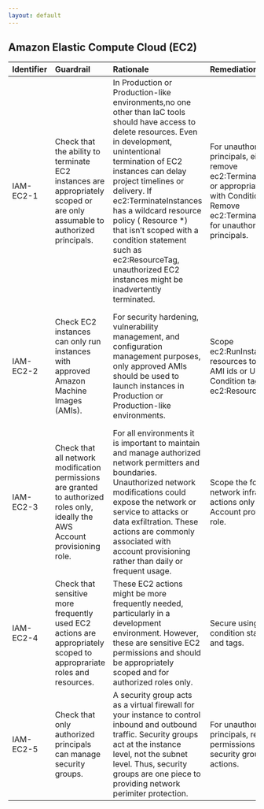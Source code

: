 ```yaml
---
layout: default
---
```


## Amazon Elastic Compute Cloud (EC2)

| Identifier   | Guardrail                                                                                                                        | Rationale                                                                                                                                                                                                                                                                                                                                                                                                                             | Remediation                                                                                                                                                             | References                                                                                                                                                                                                                                                                                                                                                                                                                                                                                                                                                                                               | Policy   | IAM Actions                                                                                                                                                                                                                                                                                                                                                                                                                                                                                                                                                                                                                                                                                                                                                                                                                                                                                                                                                                                                                                                                                                                                                                                                                                                                                                                                                                                                                                                                                                                                                             |
|:-------------|:---------------------------------------------------------------------------------------------------------------------------------|:--------------------------------------------------------------------------------------------------------------------------------------------------------------------------------------------------------------------------------------------------------------------------------------------------------------------------------------------------------------------------------------------------------------------------------------|:------------------------------------------------------------------------------------------------------------------------------------------------------------------------|:---------------------------------------------------------------------------------------------------------------------------------------------------------------------------------------------------------------------------------------------------------------------------------------------------------------------------------------------------------------------------------------------------------------------------------------------------------------------------------------------------------------------------------------------------------------------------------------------------------|:---------|:------------------------------------------------------------------------------------------------------------------------------------------------------------------------------------------------------------------------------------------------------------------------------------------------------------------------------------------------------------------------------------------------------------------------------------------------------------------------------------------------------------------------------------------------------------------------------------------------------------------------------------------------------------------------------------------------------------------------------------------------------------------------------------------------------------------------------------------------------------------------------------------------------------------------------------------------------------------------------------------------------------------------------------------------------------------------------------------------------------------------------------------------------------------------------------------------------------------------------------------------------------------------------------------------------------------------------------------------------------------------------------------------------------------------------------------------------------------------------------------------------------------------------------------------------------------------|
| IAM-EC2-1    | Check that the ability to terminate EC2 instances are appropriately scoped or are only assumable to authorized principals.       | In Production or Production-like environments,no one other than IaC tools should have access to delete resources. Even in development, unintentional termination of EC2 instances can delay project timelines or delivery. If ec2:TerminateInstances has a wildcard resource policy ( Resource *) that isn’t scoped with a condition statement such as ec2:ResourceTag, unauthorized EC2 instances might be inadvertently terminated. | For unauthorized principals, either remove ec2:TerminateInstances or appropriately scope with Condition keys. Remove ec2:TerminateIntances for unauthorized principals. | []()<br><br>                                                                                                                                                                                                                                                                                                                                                                                                                                                                                                                                                                                             | IAM      | ec2:TerminateInstances                                                                                                                                                                                                                                                                                                                                                                                                                                                                                                                                                                                                                                                                                                                                                                                                                                                                                                                                                                                                                                                                                                                                                                                                                                                                                                                                                                                                                                                                                                                                                  |
| IAM-EC2-2    | Check EC2 instances can only run instances with approved Amazon Machine Images (AMIs).                                           | For security hardening, vulnerability management, and configuration management purposes, only approved AMIs should be used to launch instances in Production or Production-like environments.                                                                                                                                                                                                                                         | Scope ec2:RunInstances resources to approved AMI ids or Use Condition tag with ec2:ResourceTag                                                                          | [https://aws.amazon.com/premiumsupport/knowledge-center/restrict-launch-tagged-ami/](https://aws.amazon.com/premiumsupport/knowledge-center/restrict-launch-tagged-ami/)<br><br>[https://aws.amazon.com/blogs/aws/amazon-ec2-resource-level-permissions-for-runinstances/](https://aws.amazon.com/blogs/aws/amazon-ec2-resource-level-permissions-for-runinstances/)<br><br>[https://docs.aws.amazon.com/IAM/latest/UserGuide/list_amazonec2.html#amazonec2-ec2_ResourceTag___TagKey_](https://docs.aws.amazon.com/IAM/latest/UserGuide/list_amazonec2.html#amazonec2-ec2_ResourceTag___TagKey_)<br><br> | IAM      | ec2:RunInstances                                                                                                                                                                                                                                                                                                                                                                                                                                                                                                                                                                                                                                                                                                                                                                                                                                                                                                                                                                                                                                                                                                                                                                                                                                                                                                                                                                                                                                                                                                                                                        |
| IAM-EC2-3    | Check that all network modification permissions are granted to authorized roles only, ideally the AWS Account provisioning role. | For all environments it is important to maintain and manage authorized network permitters and boundaries. Unauthorized network modifications could expose the network or service to attacks or data exfiltration. These actions are commonly associated with account provisioning rather than daily or frequent usage.                                                                                                                | Scope the following network infrastructure actions only to the AWS Account provisioning role.                                                                           | [https://docs.aws.amazon.com/AWSEC2/latest/APIReference/API_Operations.html](https://docs.aws.amazon.com/AWSEC2/latest/APIReference/API_Operations.html)<br><br>                                                                                                                                                                                                                                                                                                                                                                                                                                         | IAM      | ['ec2:AssociateDhcpOptions', 'ec2:AssociateRouteTable', 'ec2:AssociateSubnetCidrBlock', 'ec2:AssociateVpcCidrBlock', 'ec2:AttachInternetGateway', 'ec2:AttachVpnGateway', 'ec2:CreateCustomerGateway', 'ec2:CreateDhcpOptions', 'ec2:CreateInstanceExportTask', 'ec2:CreateInternetGateway', 'ec2:CreateRoute', 'ec2:CreateRouteTable', 'ec2:CreateSubnet', 'ec2:CreateVpc', 'ec2:CreateVpcEndpoint', 'ec2:CreateVpcEndpointServiceConfiguration', 'ec2:CreateVpcPeeringConnection', 'ec2:CreateVpnConnection', 'ec2:CreateVpnConnectionRoute', 'ec2:CreateVpnGateway', 'ec2:DeleteCustomerGateway', 'ec2:DeleteDhcpOptions', 'ec2:DeleteEgressOnlyInternetGateway', 'ec2:DeleteInternetGateway', 'ec2:DeleteNatGateway', 'ec2:DeleteNetworkAcl', 'ec2:DeleteNetworkAclEntry', 'ec2:DeleteRoute', 'ec2:DeleteRouteTable', 'ec2:DeleteSubnet', 'ec2:DeleteVpc', 'ec2:DeleteVpcEndpointServiceConfigurations', 'ec2:DeleteVpcEndpoints', 'ec2:DeleteVpcPeeringConnection', 'ec2:DeleteVpnConnection', 'ec2:DeleteVpnConnectionRoute', 'ec2:DeleteVpnGateway', 'ec2:DetachInternetGateway', 'ec2:DetachVpnGateway', 'ec2:DisableVgwRoutePropagation', 'ec2:DisassociateRouteTable', 'ec2:DisassociateSubnetCidrBlock', 'ec2:DisassociateVpcCidrBlock', 'ec2:EnableVgwRoutePropagation', 'ec2:ModifySubnetAttribute', 'ec2:ModifyVpcAttribute', 'ec2:ModifyVpcEndpoint', 'ec2:ModifyVpcEndpointServiceConfiguration', 'ec2:ModifyVpcEndpointServicePermissions', 'ec2:ModifyVpcPeeringConnectionOptionsconnection', 'ec2:ReplaceRoute', 'ec2:ReplaceRouteTableAssociation'] |
| IAM-EC2-4    | Check that sensitive more frequently used EC2 actions are appropriately scoped to approprariate roles and resources.             | These EC2 actions might be more frequently needed, particularly in a development environment. However, these are sensitive EC2 permissions and should be appropriately scoped and for authorized roles only.                                                                                                                                                                                                                          | Secure using IAM condition statements and tags.                                                                                                                         | [https://docs.aws.amazon.com/IAM/latest/UserGuide/list_amazonec2.html#amazonec2-policy-keys https://docs.aws.amazon.com/AWSEC2/latest/APIReference/API_Operations.html](https://docs.aws.amazon.com/IAM/latest/UserGuide/list_amazonec2.html#amazonec2-policy-keys https://docs.aws.amazon.com/AWSEC2/latest/APIReference/API_Operations.html)<br><br>                                                                                                                                                                                                                                                   |          | ['ec2:InstanceSecurityGroup', 'ec2:AttachVolume', 'ec2:CopyImage', 'ec2:CopyFpgaImage', 'ec2:CreateFpgaImage', 'ec2:CreateImage', 'ec2:DeleteFpgaImage', 'ec2:DeregisterImage', 'ec2:DisassociateAddress', 'ec2:DisassociateIamInstanceProfile', 'ec2:ModifyFpgaImageAttribute', 'ec2:ModifyImageAttribute', 'ec2:ReplaceIamInstanceProfileAssociation']                                                                                                                                                                                                                                                                                                                                                                                                                                                                                                                                                                                                                                                                                                                                                                                                                                                                                                                                                                                                                                                                                                                                                                                                                |
| IAM-EC2-5    | Check that only authorized principals can manage security groups.                                                                | A security group acts as a virtual firewall for your instance to control inbound and outbound traffic. Security groups act at the instance level, not the subnet level. Thus, security groups are one piece to providing network perimiter protection.                                                                                                                                                                                | For unauthorized principals, remove the permissions to invoke security group IAM actions.                                                                               | [https://docs.aws.amazon.com/vpc/latest/userguide/VPC_SecurityGroups.html](https://docs.aws.amazon.com/vpc/latest/userguide/VPC_SecurityGroups.html)<br><br>                                                                                                                                                                                                                                                                                                                                                                                                                                             | IAM      | [ec2:AuthorizeSecurityGroupEgress,ec2:AuthorizeSecurityGroupIngress,ec2:ApplySecurityGroupsToClientVpnTargetNetwork,ec2:CreateSecurityGroup,ec2:DeleteSecurityGroup,ec2:RevokeSecurityGroupEgress,ec2:RevokeSecurityGroupIngress,ec2:UpdateSecurityGroupRuleDescriptionsEgress,ec2:UpdateSecurityGroupRuleDescriptionsIngress]                                                                                                                                                                                                                                                                                                                                                                                                                                                                                                                                                                                                                                                                                                                                                                                                                                                                                                                                                                                                                                                                                                                                                                                                                                          |